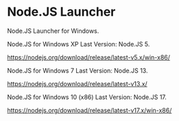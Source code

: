 # Node.JS Launcher

Node.JS Launcher for Windows.

Node.JS for Windows XP Last Version: Node.JS 5.

https://nodejs.org/download/release/latest-v5.x/win-x86/

Node.JS for Windows 7 Last Version: Node.JS 13.

https://nodejs.org/download/release/latest-v13.x/

Node.JS for Windows 10 (x86) Last Version: Node.JS 17.

https://nodejs.org/download/release/latest-v17.x/win-x86/
